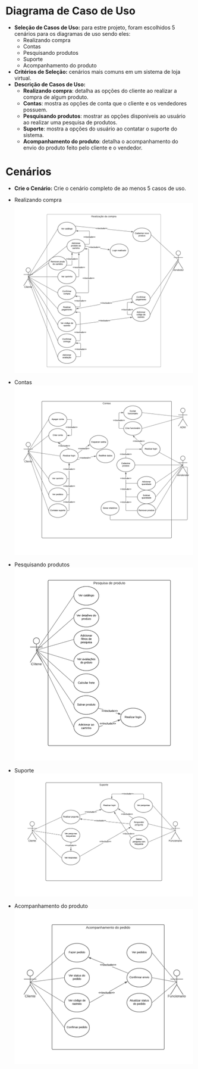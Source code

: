 # Diagrama de Caso de Uso

- **Seleção de Casos de Uso:** para estre projeto, foram escolhidos 5 cenários para os diagramas de uso sendo eles:
    - Realizando compra
    - Contas
    - Pesquisando produtos
    - Suporte
    - Acompanhamento do produto
- **Critérios de Seleção:** cenários mais comuns em um sistema de loja virtual.
- **Descrição de Casos de Uso:** 
    - **Realizando compra**: detalha as opções do cliente ao realizar a compra de algum produto.
    - **Contas**: mostra as opções de conta que o cliente e os vendedores possuem.
    - **Pesquisando produtos**: mostrar as opções disponiveis ao usuário ao realizar uma pesquisa de produtos.
    - **Suporte**: mostra a opções do usuário ao contatar o suporte do sistema.
    - **Acompanhamento do produto**: detalha o acompanhamento do envio do produto feito pelo cliente e o vendedor.

# Cenários
- **Crie o Cenário:** Crie o cenário completo de ao menos 5 casos de uso. 
- Realizando compra
![Realizar compra](./img/diagramas/casoDeUso/Realizar%20compra.png "Realizar compra")

- Contas
![Contas](./img/diagramas/casoDeUso/Contas.png "Contas")

- Pesquisando produtos
![Pesquisa](./img/diagramas/casoDeUso/Pesquisa%20de%20produto.png "Pesquisa")

- Suporte
![Suporte](./img/diagramas/casoDeUso/Suporte.png "Suporte")

- Acompanhamento do produto
![Acompanhamento](./img/diagramas/casoDeUso/Acompanhamento%20do%20pedido.png "Acompanhamento")